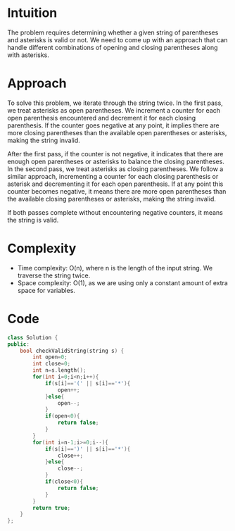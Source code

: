 # Intuition
The problem requires determining whether a given string of parentheses and asterisks is valid or not. We need to come up with an approach that can handle different combinations of opening and closing parentheses along with asterisks.

# Approach
To solve this problem, we iterate through the string twice. In the first pass, we treat asterisks as open parentheses. We increment a counter for each open parenthesis encountered and decrement it for each closing parenthesis. If the counter goes negative at any point, it implies there are more closing parentheses than the available open parentheses or asterisks, making the string invalid.

After the first pass, if the counter is not negative, it indicates that there are enough open parentheses or asterisks to balance the closing parentheses. In the second pass, we treat asterisks as closing parentheses. We follow a similar approach, incrementing a counter for each closing parenthesis or asterisk and decrementing it for each open parenthesis. If at any point this counter becomes negative, it means there are more open parentheses than the available closing parentheses or asterisks, making the string invalid.

If both passes complete without encountering negative counters, it means the string is valid.

# Complexity
- Time complexity: O(n), where n is the length of the input string. We traverse the string twice.
- Space complexity: O(1), as we are using only a constant amount of extra space for variables.

# Code
```cpp
class Solution {
public:
    bool checkValidString(string s) {
        int open=0; 
        int close=0; 
        int n=s.length();
        for(int i=0;i<n;i++){
            if(s[i]=='(' || s[i]=='*'){
                open++;
            }else{
                open--;
            }
            if(open<0){
                return false;
            }
        }
        for(int i=n-1;i>=0;i--){
            if(s[i]==')' || s[i]=='*'){
                close++;
            }else{
                close--;
            }
            if(close<0){
                return false;
            }
        }
        return true;
    }
};
